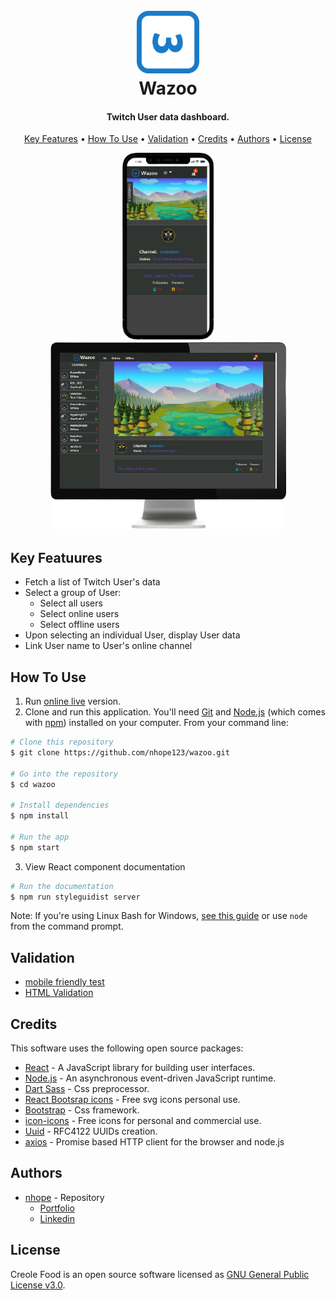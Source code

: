 <h1 align="center">
  <br>
  <a href="https://nhope123.github.io/wazoo/"><img src="./src/assets/blue-logo.png" alt="Logo" width="100"></a>
  <br>
  Wazoo
  <br>
</h1>

<h4 align="center">Twitch User data dashboard.</h4>

<p align="center">
  <a href="#key-features">Key Features</a> •
  <a href="#how-to-use">How To Use</a> •
  <a href="#validation">Validation</a> •
  <a href="#credits">Credits</a> •
  <a href="#authors">Authors</a> •
  <a href="#license">License</a>
</p>

<div align='center' >
  <img src='./src/assets/mobile.png' alt='dark mobile screenshot' height='300' />   
  <img src='./src/assets/desktop.png' alt='Desktop screenshot' height='300' />
</div>

<h2 id='key-features' >Key Featuures</h2>

- Fetch a list of Twitch User's data
- Select a group of User:
  - Select all users
  - Select online users
  - Select offline users
- Upon selecting an individual User, display User data
- Link User name to User's online channel

<h2 id='how-to-use' >How To Use</h2>

1. Run [online live](https://nhope123.github.io/wazoo/) version.
2. Clone and run this application. You'll need [Git](https://git-scm.com) and [Node.js](https://nodejs.org/en/download/) (which comes with [npm](http://npmjs.com)) installed on your computer. From your command line:

```bash
# Clone this repository
$ git clone https://github.com/nhope123/wazoo.git

# Go into the repository
$ cd wazoo

# Install dependencies
$ npm install

# Run the app
$ npm start
```

3. View React component documentation

```bash
# Run the documentation
$ npm run styleguidist server
```
<!-- TODO: Add direction for the .env file and add a template -->
Note: If you're using Linux Bash for Windows, [see this guide](https://www.howtogeek.com/261575/how-to-run-graphical-linux-desktop-applications-from-windows-10s-bash-shell/) or use `node` from the command prompt.

<h2 id='validation' >Validation</h2>

- [mobile friendly test](https://search.google.com/test/mobile-friendly?id=3PLD5N1q2U1bfb6-WEx9vw)
- [HTML Validation](https://validator.w3.org/nu/?doc=https%3A%2F%2Fnhope123.github.io%2Fwazoo%2F)

<h2 id='credits' >Credits</h2>

This software uses the following open source packages:

- [React](https://reactjs.org/) - A JavaScript library for building user interfaces.
- [Node.js](https://nodejs.org/) - An asynchronous event-driven JavaScript runtime.
- [Dart Sass](https://sass-lang.com/dart-sass) - Css preprocessor.
- [React Bootsrap icons](https://www.npmjs.com/package/react-bootstrap-icons) - Free svg icons personal use.
- [Bootstrap](https://getbootstrap.com/) - Css framework.
- [icon-icons](https://icon-icons.com/) - Free icons for personal and commercial use.
- [Uuid](https://www.npmjs.com/package/uuid) - RFC4122 UUIDs creation.
- [axios](https://www.npmjs.com/package/axios) - Promise based HTTP client for the browser and node.js

<h2 id='authors' >Authors</h2>

- [nhope](https://github.com/nhope123) - Repository
  - [Portfolio](https://nhope123.github.io/)
  - [Linkedin](https://www.linkedin.com/in/nialhope/)

<h2 id='license' >License</h2>

Creole Food is an open source software licensed as [GNU General Public License v3.0](LICENSE).
